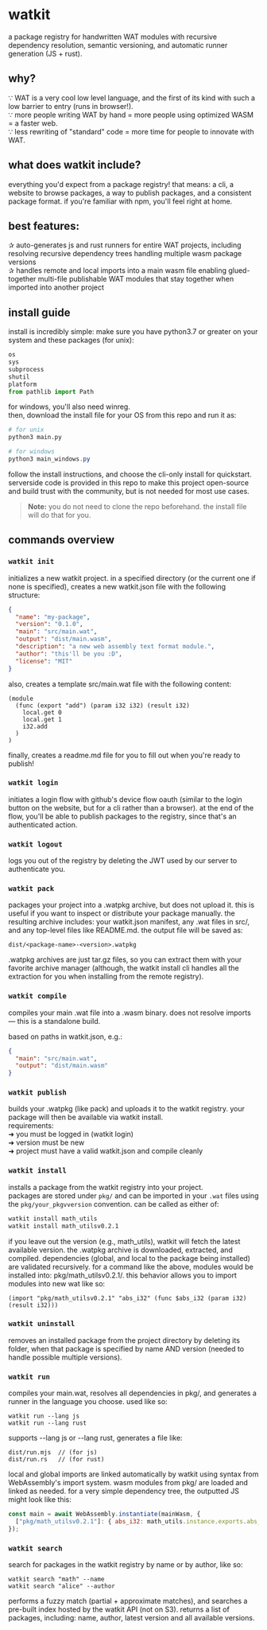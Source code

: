 # watkit
a package registry for handwritten WAT modules with recursive dependency resolution, semantic versioning, and automatic runner generation (JS + rust). 

## why?
∵ WAT is a very cool low level language, and the first of its kind with such a low barrier to entry (runs in browser!).  
∵ more people writing WAT by hand = more people using optimized WASM = a faster web.  
∵ less rewriting of "standard" code = more time for people to innovate with WAT.

## what does watkit include?
everything you'd expect from a package registry! that means: a cli, a website to browse packages, a way to publish packages, and a consistent package format. if you're familiar with npm, you'll feel right at home. 

## best features: 
✰ auto-generates js and rust runners for entire WAT projects, including resolving recursive dependency trees handling multiple wasm package versions  
✰ handles remote and local imports into a main wasm file enabling glued-together multi-file publishable WAT modules that stay together when imported into another project

## install guide
install is incredibly simple: make sure you have python3.7 or greater on your system and these packages (for unix): 
```python
os
sys
subprocess
shutil
platform
from pathlib import Path
```
for windows, you'll also need winreg.  
then, download the install file for your OS from this repo and run it as: 
```bash 
# for unix
python3 main.py
```  

```powershell 
# for windows
python3 main_windows.py
```
follow the install instructions, and choose the cli-only install for quickstart. serverside code is provided in this repo to make this project open-source and build trust with the community, but is not needed for most use cases.

> **Note:** you do not need to clone the repo beforehand. the install file will do that for you.

## commands overview
### `watkit init`
initializes a new watkit project. in a specified directory (or the current one if none is specified), creates a new watkit.json file with the following structure:
```json
{
  "name": "my-package",
  "version": "0.1.0",
  "main": "src/main.wat",
  "output": "dist/main.wasm",
  "description": "a new web assembly text format module.",
  "author": "this'll be you :D",
  "license": "MIT"
}
```
also, creates a template src/main.wat file with the following content:
```wat
(module
  (func (export "add") (param i32 i32) (result i32)
    local.get 0
    local.get 1
    i32.add
  )
)
```
finally, creates a readme.md file for you to fill out when you're ready to publish!

### `watkit login`
initiates a login flow with github's device flow oauth (similar to the login button on the website, but for a cli rather than a browser). at the end of the flow, you'll be able to publish packages to the registry, since that's an authenticated action.

### `watkit logout`
logs you out of the registry by deleting the JWT used by our server to authenticate you.

### `watkit pack`
packages your project into a .watpkg archive, but does not upload it. this is useful if you want to inspect or distribute your package manually. the resulting archive includes: your watkit.json manifest, any .wat files in src/, and any top-level files like README.md. the output file will be saved as:
```
dist/<package-name>-<version>.watpkg
```
.watpkg archives are just tar.gz files, so you can extract them with your favorite archive manager (although, the watkit install cli handles all the extraction for you when installing from the remote registry).

### `watkit compile`
compiles your main .wat file into a .wasm binary. does not resolve imports — this is a standalone build.

based on paths in watkit.json, e.g.:
```json
{
  "main": "src/main.wat",
  "output": "dist/main.wasm"
}
```

### `watkit publish`
builds your .watpkg (like pack) and uploads it to the watkit registry. your package will then be available via watkit install.  
requirements:  
➜ you must be logged in (watkit login)  
➜ version must be new  
➜ project must have a valid watkit.json and compile cleanly

### `watkit install`
installs a package from the watkit registry into your project.  
packages are stored under `pkg/` and can be imported in your `.wat` files using the `pkg/your_pkgvversion` convention. can be called as either of:
```bash
watkit install math_utils
watkit install math_utilsv0.2.1
```

if you leave out the version (e.g., math_utils), watkit will fetch the latest available version. the .watpkg archive is downloaded, extracted, and compiled. dependencies (global, and local to the package being installed) are validated recursively. for a command like the above, modules would be installed into: pkg/math_utilsv0.2.1/. 
this behavior allows you to import modules into new wat like so:
```wasm
(import "pkg/math_utilsv0.2.1" "abs_i32" (func $abs_i32 (param i32) (result i32)))
```
### `watkit uninstall`
removes an installed package from the project directory by deleting its folder, when that package is specified by name AND version (needed to handle possible multiple versions). 

### `watkit run`

compiles your main.wat, resolves all dependencies in pkg/, and generates a runner in the language you choose. used like so:
```
watkit run --lang js
watkit run --lang rust
```
supports --lang js or --lang rust, generates a file like:
```
dist/run.mjs  // (for js)
dist/run.rs   // (for rust)
```
local and global imports are linked automatically by watkit using syntax from WebAssembly's import system. wasm modules from pkg/ are loaded and linked as needed. for a very simple dependency tree, the outputted JS might look like this: 

```javascript
const main = await WebAssembly.instantiate(mainWasm, {
  ["pkg/math_utilsv0.2.1"]: { abs_i32: math_utils.instance.exports.abs_i32 }
});
```

### `watkit search`

search for packages in the watkit registry by name or by author, like so:
```
watkit search "math" --name
watkit search "alice" --author
```
performs a fuzzy match (partial + approximate matches), and searches a pre-built index hosted by the watkit API (not on S3). 
returns a list of packages, including: name, author, latest version and all available versions. 
